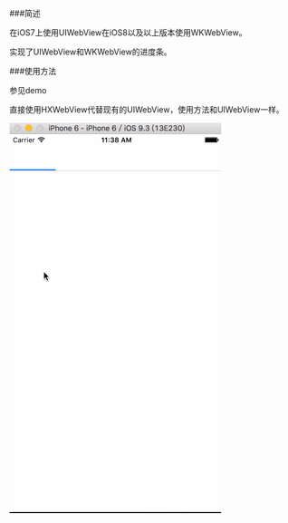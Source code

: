 ###简述

在iOS7上使用UIWebView在iOS8以及以上版本使用WKWebView。

实现了UIWebView和WKWebView的进度条。

###使用方法

参见demo

直接使用HXWebView代替现有的UIWebView，使用方法和UIWebView一样。

 ![webviewimage](webviewimage.gif)